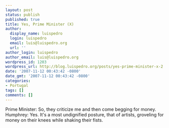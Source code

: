 ```yaml
---
layout: post
status: publish
published: true
title: Yes, Prime Minister (X)
author:
  display_name: luispedro
  login: luispedro
  email: luis@luispedro.org
  url: ''
author_login: luispedro
author_email: luis@luispedro.org
wordpress_id: 1203
wordpress_url: http://blog.luispedro.org/posts/yes-prime-minister-x-2
date: '2007-11-12 00:43:42 -0800'
date_gmt: '2007-11-12 00:43:42 -0800'
categories:
- Portugal
tags: []
comments: []
---
```

<p>Prime Minister: So, they criticize me and then come begging for money.<br />
Humphrey: Yes. It's a most undignified posture, that of artists, groveling for money on their knees while shaking their fists.</p>
